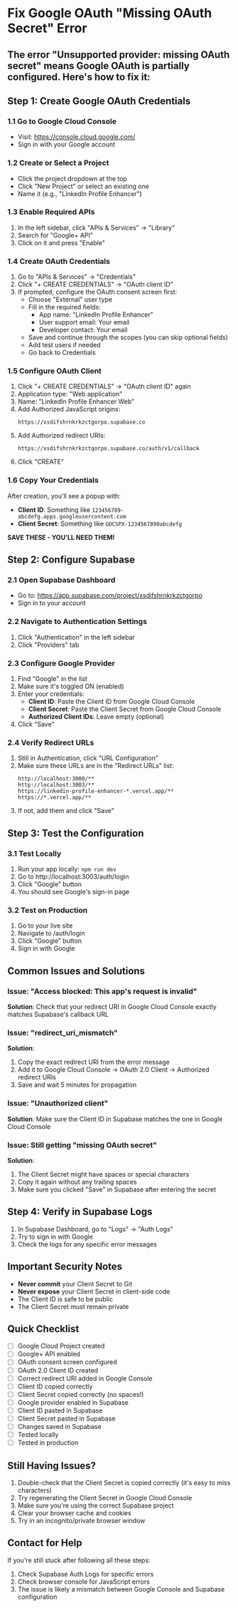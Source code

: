 # Fix Google OAuth "Missing OAuth Secret" Error

## The error "Unsupported provider: missing OAuth secret" means Google OAuth is partially configured. Here's how to fix it:

## Step 1: Create Google OAuth Credentials

### 1.1 Go to Google Cloud Console
- Visit: https://console.cloud.google.com/
- Sign in with your Google account

### 1.2 Create or Select a Project
- Click the project dropdown at the top
- Click "New Project" or select an existing one
- Name it (e.g., "LinkedIn Profile Enhancer")

### 1.3 Enable Required APIs
1. In the left sidebar, click "APIs & Services" → "Library"
2. Search for "Google+ API"
3. Click on it and press "Enable"

### 1.4 Create OAuth Credentials
1. Go to "APIs & Services" → "Credentials"
2. Click "+ CREATE CREDENTIALS" → "OAuth client ID"
3. If prompted, configure the OAuth consent screen first:
   - Choose "External" user type
   - Fill in the required fields:
     - App name: "LinkedIn Profile Enhancer"
     - User support email: Your email
     - Developer contact: Your email
   - Save and continue through the scopes (you can skip optional fields)
   - Add test users if needed
   - Go back to Credentials

### 1.5 Configure OAuth Client
1. Click "+ CREATE CREDENTIALS" → "OAuth client ID" again
2. Application type: "Web application"
3. Name: "LinkedIn Profile Enhancer Web"
4. Add Authorized JavaScript origins:
   ```
   https://xsdifshrnkrkzctgorpo.supabase.co
   ```
5. Add Authorized redirect URIs:
   ```
   https://xsdifshrnkrkzctgorpo.supabase.co/auth/v1/callback
   ```
6. Click "CREATE"

### 1.6 Copy Your Credentials
After creation, you'll see a popup with:
- **Client ID**: Something like `123456789-abcdefg.apps.googleusercontent.com`
- **Client Secret**: Something like `GOCSPX-1234567890abcdefg`

**SAVE THESE - YOU'LL NEED THEM!**

## Step 2: Configure Supabase

### 2.1 Open Supabase Dashboard
- Go to: https://app.supabase.com/project/xsdifshrnkrkzctgorpo
- Sign in to your account

### 2.2 Navigate to Authentication Settings
1. Click "Authentication" in the left sidebar
2. Click "Providers" tab

### 2.3 Configure Google Provider
1. Find "Google" in the list
2. Make sure it's toggled ON (enabled)
3. Enter your credentials:
   - **Client ID**: Paste the Client ID from Google Cloud Console
   - **Client Secret**: Paste the Client Secret from Google Cloud Console
   - **Authorized Client IDs**: Leave empty (optional)
4. Click "Save"

### 2.4 Verify Redirect URLs
1. Still in Authentication, click "URL Configuration"
2. Make sure these URLs are in the "Redirect URLs" list:
   ```
   http://localhost:3000/**
   http://localhost:3003/**
   https://linkedin-profile-enhancer-*.vercel.app/**
   https://*.vercel.app/**
   ```
3. If not, add them and click "Save"

## Step 3: Test the Configuration

### 3.1 Test Locally
1. Run your app locally: `npm run dev`
2. Go to http://localhost:3003/auth/login
3. Click "Google" button
4. You should see Google's sign-in page

### 3.2 Test on Production
1. Go to your live site
2. Navigate to /auth/login
3. Click "Google" button
4. Sign in with Google

## Common Issues and Solutions

### Issue: "Access blocked: This app's request is invalid"
**Solution**: Check that your redirect URI in Google Cloud Console exactly matches Supabase's callback URL

### Issue: "redirect_uri_mismatch"
**Solution**: 
1. Copy the exact redirect URI from the error message
2. Add it to Google Cloud Console → OAuth 2.0 Client → Authorized redirect URIs
3. Save and wait 5 minutes for propagation

### Issue: "Unauthorized client"
**Solution**: Make sure the Client ID in Supabase matches the one in Google Cloud Console

### Issue: Still getting "missing OAuth secret"
**Solution**: 
1. The Client Secret might have spaces or special characters
2. Copy it again without any trailing spaces
3. Make sure you clicked "Save" in Supabase after entering the secret

## Step 4: Verify in Supabase Logs

1. In Supabase Dashboard, go to "Logs" → "Auth Logs"
2. Try to sign in with Google
3. Check the logs for any specific error messages

## Important Security Notes

- **Never commit** your Client Secret to Git
- **Never expose** your Client Secret in client-side code
- The Client ID is safe to be public
- The Client Secret must remain private

## Quick Checklist

- [ ] Google Cloud Project created
- [ ] Google+ API enabled
- [ ] OAuth consent screen configured
- [ ] OAuth 2.0 Client ID created
- [ ] Correct redirect URI added in Google Console
- [ ] Client ID copied correctly
- [ ] Client Secret copied correctly (no spaces!)
- [ ] Google provider enabled in Supabase
- [ ] Client ID pasted in Supabase
- [ ] Client Secret pasted in Supabase
- [ ] Changes saved in Supabase
- [ ] Tested locally
- [ ] Tested in production

## Still Having Issues?

1. Double-check that the Client Secret is copied correctly (it's easy to miss characters)
2. Try regenerating the Client Secret in Google Cloud Console
3. Make sure you're using the correct Supabase project
4. Clear your browser cache and cookies
5. Try in an incognito/private browser window

## Contact for Help

If you're still stuck after following all these steps:
1. Check Supabase Auth Logs for specific errors
2. Check browser console for JavaScript errors
3. The issue is likely a mismatch between Google Console and Supabase configuration